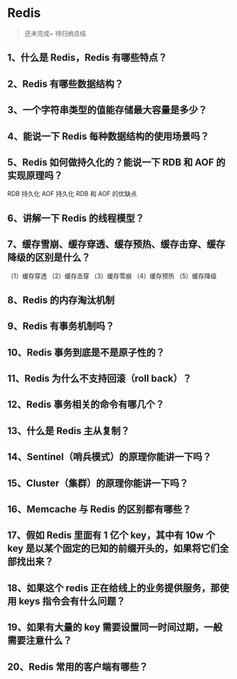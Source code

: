 # Redis

> 还未完成~ 待归纳总结

## 1、什么是 Redis，Redis 有哪些特点？

## 2、Redis 有哪些数据结构？

## 3、一个字符串类型的值能存储最大容量是多少？

## 4、能说一下 Redis 每种数据结构的使用场景吗？

## 5、Redis 如何做持久化的？能说一下 RDB 和 AOF 的实现原理吗？

RDB 持久化
AOF 持久化
RDB 和 AOF 的优缺点

## 6、讲解一下 Redis 的线程模型？

## 7、缓存雪崩、缓存穿透、缓存预热、缓存击穿、缓存降级的区别是什么？

（1）缓存穿透
（2）缓存击穿
（3）缓存雪崩
（4）缓存预热
（5）缓存降级

## 8、Redis 的内存淘汰机制

## 9、Redis 有事务机制吗？

## 10、Redis 事务到底是不是原子性的？

## 11、Redis 为什么不支持回滚（roll back）？

## 12、Redis 事务相关的命令有哪几个？

## 13、什么是 Redis 主从复制？

## 14、Sentinel（哨兵模式）的原理你能讲一下吗？

## 15、Cluster（集群）的原理你能讲一下吗？

## 16、Memcache 与 Redis 的区别都有哪些？

## 17、假如 Redis 里面有 1 亿个 key，其中有 10w 个 key 是以某个固定的已知的前缀开头的，如果将它们全部找出来？

## 18、如果这个 redis 正在给线上的业务提供服务，那使用 keys 指令会有什么问题？

## 19、如果有大量的 key 需要设置同一时间过期，一般需要注意什么？

## 20、Redis 常用的客户端有哪些？
